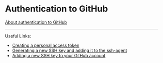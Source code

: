 # Authentication to GitHub
[About authentication to GitHub](https://docs.github.com/en/enterprise-server@3.4/authentication/keeping-your-account-and-data-secure/about-authentication-to-github)

---
Useful Links:
- [Creating a personal access token](https://docs.github.com/en/enterprise-server@3.4cn/authentication/keeping-your-account-and-data-secure/creating-a-personal-access-token)
- [Generating a new SSH key and adding it to the ssh-agent](https://docs.github.com/en/enterprise-server@3.4/authentication/connecting-to-github-with-ssh/generating-a-new-ssh-key-and-adding-it-to-the-ssh-agent)
- [Adding a new SSH key to your GitHub account](https://docs.github.com/en/enterprise-server@3.4/authentication/connecting-to-github-with-ssh/adding-a-new-ssh-key-to-your-github-account)